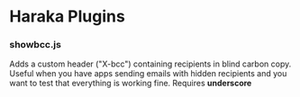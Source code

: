 Haraka Plugins
==============

### showbcc.js
Adds a custom header ("X-bcc") containing recipients in blind carbon copy. Useful when you have apps sending emails with hidden recipients and you want to test that everything is working fine.
Requires <strong>underscore</strong>